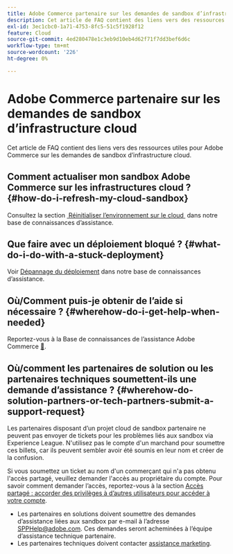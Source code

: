 ```yaml
---
title: Adobe Commerce partenaire sur les demandes de sandbox d’infrastructure cloud
description: Cet article de FAQ contient des liens vers des ressources utiles pour Adobe Commerce sur les demandes de sandbox d’infrastructure cloud.
exl-id: 3ec1cbc0-1a71-4753-8fc5-51c5f1928f12
feature: Cloud
source-git-commit: 4ed280478e1c3eb9d10eb4d62f71f7dd3bef6d6c
workflow-type: tm+mt
source-wordcount: '226'
ht-degree: 0%

---
```


# Adobe Commerce partenaire sur les demandes de sandbox d’infrastructure cloud

Cet article de FAQ contient des liens vers des ressources utiles pour Adobe Commerce sur les demandes de sandbox d’infrastructure cloud.

## Comment actualiser mon sandbox Adobe Commerce sur les infrastructures cloud ? {#how-do-i-refresh-my-cloud-sandbox}

Consultez la section [&#x200B; Réinitialiser l’environnement sur le cloud &#x200B;](/help/how-to/general/reset-environment-on-cloud.md) dans notre base de connaissances d’assistance.

## Que faire avec un déploiement bloqué ? {#what-do-i-do-with-a-stuck-deployment}

Voir [Dépannage du déploiement](/help/troubleshooting/deployment/magento-deployment-troubleshooter.md) dans notre base de connaissances d’assistance.

## Où/Comment puis-je obtenir de l’aide si nécessaire ? {#wherehow-do-i-get-help-when-needed}

Reportez-vous à la Base de connaissances de l’assistance Adobe Commerce [&#128279;](https://support.magento.com/hc/en-us).

## Où/comment les partenaires de solution ou les partenaires techniques soumettent-ils une demande d’assistance ? {#wherehow-do-solution-partners-or-tech-partners-submit-a-support-request}

Les partenaires disposant d’un projet cloud de sandbox partenaire ne peuvent pas envoyer de tickets pour les problèmes liés aux sandbox via Experience League. N&#39;utilisez pas le compte d&#39;un marchand pour soumettre ces billets, car ils peuvent sembler avoir été soumis en leur nom et créer de la confusion.

Si vous soumettez un ticket au nom d&#39;un commerçant qui n&#39;a pas obtenu l&#39;accès partagé, veuillez demander l&#39;accès au propriétaire du compte. Pour savoir comment demander l’accès, reportez-vous à la section [Accès partagé : accorder des privilèges à d’autres utilisateurs pour accéder à votre compte](https://experienceleague.adobe.com/fr/docs/commerce-knowledge-base/kb/help-center-guide/magento-help-center-user-guide#shared-access).

* Les partenaires en solutions doivent soumettre des demandes d’assistance liées aux sandbox par e-mail à l’adresse [SPPHelp@adobe.com](mailto:SPPHelp@adobe.com). Ces demandes seront acheminées à l’équipe d’assistance technique partenaire.
* Les partenaires techniques doivent contacter [assistance marketing](mailto:commercemarketplacesupport@adobe.com).


